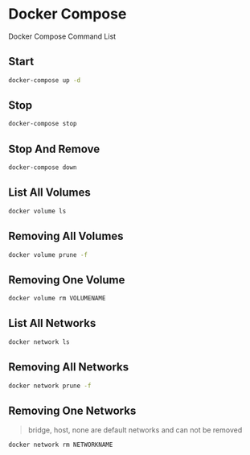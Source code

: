 # Docker Compose

Docker Compose Command List

## Start 

```bash
docker-compose up -d
```

## Stop

```bash
docker-compose stop
```

## Stop And Remove

```bash
docker-compose down
```

## List All Volumes

```bash
docker volume ls
```

## Removing All Volumes

```bash
docker volume prune -f
```

## Removing One Volume

```bash
docker volume rm VOLUMENAME
```

## List All Networks

```bash
docker network ls
```

## Removing All Networks

```bash
docker network prune -f
```

## Removing One Networks

> bridge, host, none are default networks and can not be removed

```bash
docker network rm NETWORKNAME
```